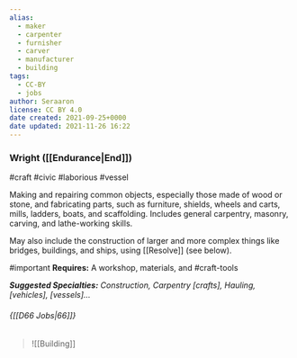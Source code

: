 ```yaml
---
alias:
  - maker
  - carpenter
  - furnisher
  - carver
  - manufacturer
  - building
tags:
  - CC-BY
  - jobs
author: Seraaron
license: CC BY 4.0
date created: 2021-09-25+0000
date updated: 2021-11-26 16:22
---
```


### Wright ([[Endurance|End]])

#craft #civic #laborious #vessel

Making and repairing common objects, especially those made of wood or stone, and fabricating parts, such as furniture, shields, wheels and carts, mills, ladders, boats, and scaffolding. Includes general carpentry, masonry, carving, and lathe-working skills.

May also include the construction of larger and more complex things like bridges, buildings, and ships, using [[Resolve]] (see below).

#important **Requires:** A workshop, materials, and #craft-tools

_**Suggested Specialties:** Construction, Carpentry [crafts], Hauling, [vehicles], [vessels]..._

###### {[[D66 Jobs|66]]}

> ![[Building]]